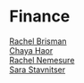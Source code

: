 ﻿# Finance

[Rachel Brisman](https://github.com/RachelBrisman) <br>
[Chaya Haor](https://github.com/ChayaHaor) <br>
[Rachel Nemesure](https://github.com/RachelRebecca) <br>
[Sara Stavnitser](https://github.com/sarastavnitser) <br>
